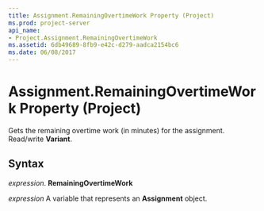 ```yaml
---
title: Assignment.RemainingOvertimeWork Property (Project)
ms.prod: project-server
api_name:
- Project.Assignment.RemainingOvertimeWork
ms.assetid: 6db49689-8fb9-e42c-d279-aadca2154bc6
ms.date: 06/08/2017
---
```



# Assignment.RemainingOvertimeWork Property (Project)

Gets the remaining overtime work (in minutes) for the assignment. Read/write **Variant**.


## Syntax

 _expression_. **RemainingOvertimeWork**

 _expression_ A variable that represents an **Assignment** object.


